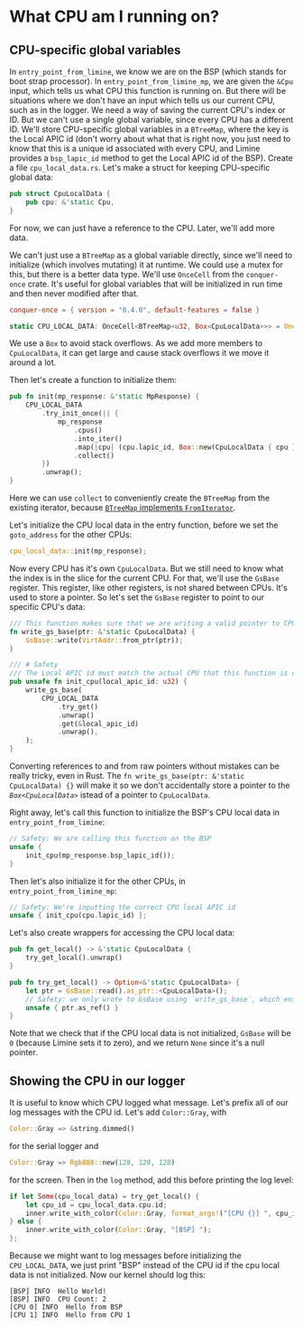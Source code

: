 # What CPU am I running on?
## CPU-specific global variables
In `entry_point_from_limine`, we know we are on the BSP (which stands for boot strap processor). In `entry_point_from_limine_mp`, we are given the `&Cpu` input, which tells us what CPU this function is running on. But there will be situations where we don't have an input which tells us our current CPU, such as in the logger. We need a way of saving the current CPU's index or ID. But we can't use a single global variable, since every CPU has a different ID. We'll store CPU-specific global variables in a `BTreeMap`, where the key is the Local APIC id (don't worry about what that is right now, you just need to know that this is a unique id associated with every CPU, and Limine provides a `bsp_lapic_id` method to get the Local APIC id of the BSP). Create a file `cpu_local_data.rs`. Let's make a struct for keeping CPU-specific global data:
```rs
pub struct CpuLocalData {
    pub cpu: &'static Cpu,
}
```
For now, we can just have a reference to the CPU. Later, we'll add more data.

We can't just use a `BTreeMap` as a global variable directly, since we'll need to initialize (which involves mutating) it at runtime. We could use a mutex for this, but there is a better data type. We'll use `OnceCell` from the `conquer-once` crate. It's useful for global variables that will be initialized in run time and then never modified after that.
```toml
conquer-once = { version = "0.4.0", default-features = false }
```
```rs
static CPU_LOCAL_DATA: OnceCell<BTreeMap<u32, Box<CpuLocalData>>> = OnceCell::uninit();
```
We use a `Box` to avoid stack overflows. As we add more members to `CpuLocalData`, it can get large and cause stack overflows it we move it around a lot. 

Then let's create a function to initialize them:
```rs
pub fn init(mp_response: &'static MpResponse) {
    CPU_LOCAL_DATA
        .try_init_once(|| {
            mp_response
                .cpus()
                .into_iter()
                .map(|cpu| (cpu.lapic_id, Box::new(CpuLocalData { cpu })))
                .collect()
        })
        .unwrap();
}
```
Here we can use `collect` to conveniently create the `BTreeMap` from the existing iterator, because [`BTreeMap` implements `FromIterator`](https://doc.rust-lang.org/std/collections/struct.BTreeMap.html#impl-FromIterator%3C(K,+V)%3E-for-BTreeMap%3CK,+V%3E).

Let's initialize the CPU local data in the entry function, before we set the `goto_address` for the other CPUs:
```rs
cpu_local_data::init(mp_response);
```
Now every CPU has it's own `CpuLocalData`. But we still need to know what the index is in the slice for the current CPU. For that, we'll use the `GsBase` register. This register, like other registers, is not shared between CPUs. It's used to store a pointer. So let's set the `GsBase` register to point to our specific CPU's data:
```rs
/// This function makes sure that we are writing a valid pointer to CPU local data to GsBase
fn write_gs_base(ptr: &'static CpuLocalData) {
    GsBase::write(VirtAddr::from_ptr(ptr));
}

/// # Safety
/// The Local APIC id must match the actual CPU that this function is called on
pub unsafe fn init_cpu(local_apic_id: u32) {
    write_gs_base(
        CPU_LOCAL_DATA
            .try_get()
            .unwrap()
            .get(&local_apic_id)
            .unwrap(),
    );
}
```
Converting references to and from raw pointers without mistakes can be really tricky, even in Rust. The `fn write_gs_base(ptr: &'static CpuLocalData) {}` will make it so we don't accidentally store a pointer to the *`Box<CpuLocalData>`* istead of a pointer to `CpuLocalData`. 

Right away, let's call this function to initialize the BSP's CPU local data in `entry_point_from_limine`:
```rs
// Safety: We are calling this function on the BSP
unsafe {
    init_cpu(mp_response.bsp_lapic_id());
}
```

Then let's also initialize it for the other CPUs, in `entry_point_from_limine_mp`:
```rs
// Safety: We're inputting the correct CPU local APIC id
unsafe { init_cpu(cpu.lapic_id) };
```

Let's also create wrappers for accessing the CPU local data:
```rs
pub fn get_local() -> &'static CpuLocalData {
    try_get_local().unwrap()
}

pub fn try_get_local() -> Option<&'static CpuLocalData> {
    let ptr = GsBase::read().as_ptr::<CpuLocalData>();
    // Safety: we only wrote to GsBase using `write_gs_base`, which ensures that the pointer is `&'static CpuLocalData`
    unsafe { ptr.as_ref() }
}
```
Note that we check that if the CPU local data is not initialized, `GsBase` will be `0` (because Limine sets it to zero), and we return `None` since it's a null pointer.

## Showing the CPU in our logger
It is useful to know which CPU logged what message. Let's prefix all of our log messages with the CPU id. Let's add `Color::Gray`, with
```rs
Color::Gray => &string.dimmed()
```
for the serial logger and
```rs
Color::Gray => Rgb888::new(128, 128, 128)
```
for the screen. Then in the `log` method, add this before printing the log level:
```rs
if let Some(cpu_local_data) = try_get_local() {
    let cpu_id = cpu_local_data.cpu.id;
    inner.write_with_color(Color::Gray, format_args!("[CPU {}] ", cpu_id));
} else {
    inner.write_with_color(Color::Gray, "[BSP] ");
};
```
Because we might want to log messages before initializing the `CPU_LOCAL_DATA`, we just print "BSP" instead of the CPU id if the cpu local data is not initialized. Now our kernel should log this:
```
[BSP] INFO  Hello World!
[BSP] INFO  CPU Count: 2
[CPU 0] INFO  Hello from BSP
[CPU 1] INFO  Hello from CPU 1
```
